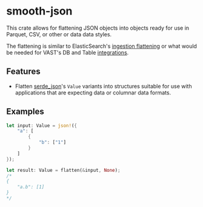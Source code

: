 # smooth-json
This crate allows for flattening JSON objects into objects ready for use in Parquet, CSV, or other or data data styles.


The flattening is similar to ElasticSearch's [ingestion flattening](https://www.elastic.co/guide/en/elasticsearch/reference/current/nested.html) or what would be needed for VAST's DB and Table [integrations](https://vastdata.com/platform/database).

## Features
- Flatten [serde_json](https://docs.rs/serde_json/latest/serde_json/)'s `Value` variants into structures suitable for use with applications that are expecting data or columnar data formats.

## Examples
```rust
let input: Value = json!({
    "a": [
        {
            "b": ["1"]
        }
    ]
});

let result: Value = flatten(&input, None);
/*
{
    "a.b": [1]
}
*/
```